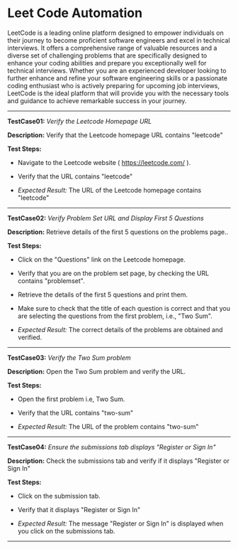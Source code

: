 # Leet Code Automation

LeetCode is a leading online platform designed to empower individuals on their journey to become proficient software engineers and excel in technical interviews.
It offers a comprehensive range of valuable resources and a diverse set of challenging problems that are specifically designed to enhance your coding abilities and prepare you exceptionally well for technical interviews. Whether you are an experienced developer looking to further enhance and refine your software engineering skills or a passionate coding enthusiast who is actively preparing for upcoming job interviews, LeetCode is the ideal platform that will provide you with the necessary tools and guidance to achieve remarkable success in your journey.

---
**TestCase01:** *Verify the Leetcode Homepage URL*

**Description:** Verify that the Leetcode homepage URL contains "leetcode"

**Test Steps:**

- Navigate to the Leetcode website ( https://leetcode.com/ ).

- Verify that the URL contains "leetcode"

- *Expected Result:* The URL of the Leetcode homepage contains "leetcode"

---

**TestCase02:** *Verify Problem Set URL and Display First 5 Questions*

**Description:** Retrieve details of the first 5 questions on the problems page..

**Test Steps:**

- Click on the "Questions" link on the Leetcode homepage.

- Verify that you are on the problem set page, by checking the URL contains "problemset".

- Retrieve the details of the first 5 questions and print them.

- Make sure to check that the title of each question is correct and that you are selecting the questions from the first problem, i.e., "Two Sum".

- *Expected Result:* The correct details of the problems are obtained and verified.

---
**TestCase03:** *Verify the Two Sum problem*

**Description:** Open the Two Sum problem and verify the URL.

**Test Steps:**

- Open the first problem i.e, Two Sum.

- Verify that the URL contains "two-sum"

- *Expected Result:* The URL of the problem contains "two-sum"

---

**TestCase04:** *Ensure the submissions tab displays "Register or Sign In"*

**Description:** Check the submissions tab and verify if it displays "Register or Sign In"

**Test Steps:**

- Click on the submission tab.

- Verify that it displays "Register or Sign In"

- *Expected Result:* The message "Register or Sign In" is displayed when you click on the submissions tab.

---

